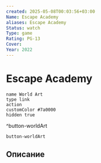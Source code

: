 ```yaml
---
created: 2025-05-08T00:03:56+03:00
Name: Escape Academy
aliases: Escape Academy
Status: watch
Type: game
Rating: PG-13
Cover: 
Year: 2022
---
```


# Escape Academy




```button
name World Art
type link
action 
customColor #7a0000
hidden true
```
^button-worldArt



`button-worldArt`

## Описание

